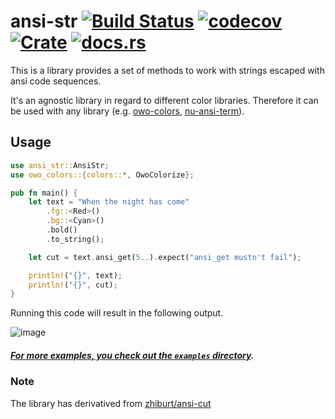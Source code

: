 # ansi-str [![Build Status](https://github.com/zhiburt/ansi-str/actions/workflows/ci.yml/badge.svg?style=for-the-badge)](https://github.com/zhiburt/ansi-str/actions) [![codecov](https://codecov.io/gh/zhiburt/ansi-str/branch/master/graph/badge.svg?token=8VGEM3ZT1T)](https://codecov.io/gh/zhiburt/ansi-str) [![Crate](https://img.shields.io/crates/v/ansi-str)](https://crates.io/crates/ansi-str) [![docs.rs](https://img.shields.io/badge/docs.rs-ansi--str-66c2a5?&color=blue&logo=docs.rs)](https://docs.rs/ansi-str/*/ansi_str/)

This is a library provides a set of methods to work with strings escaped with ansi code sequences.

It's an agnostic library in regard to different color libraries.
Therefore it can be used with any library (e.g. [owo-colors](https://crates.io/crates/owo-colors), [nu-ansi-term](https://crates.io/crates/nu-ansi-term)).

## Usage

```rust
use ansi_str::AnsiStr;
use owo_colors::{colors::*, OwoColorize};

pub fn main() {
    let text = "When the night has come"
        .fg::<Red>()
        .bg::<Cyan>()
        .bold()
        .to_string();

    let cut = text.ansi_get(5..).expect("ansi_get mustn't fail");

    println!("{}", text);
    println!("{}", cut);
}
```

Running this code will result in the following output.

![image](https://user-images.githubusercontent.com/20165848/151773080-d588a474-f43c-47b3-a29d-a92f19554907.png)

##### [For more examples, you check out the `examples` directory](https://github.com/zhiburt/ansi-str/tree/master/examples).

### Note

The library has derivatived from [zhiburt/ansi-cut](https://github.com/zhiburt/ansi-cut)
